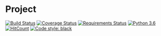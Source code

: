 
# Project

[![Build Status](https://travis-ci.com/64blowfish/fb-data.svg?token=pcdtCRrkutqGtsN9Ut2j&branch=master)]((https://travis-ci.com/64blowfish/fb-data.svg?token=pcdtCRrkutqGtsN9Ut2j&branch=master))
[![Coverage Status](https://coveralls.io/repos/github/64blowfish/fb-data/badge.svg?branch=master)](https://coveralls.io/github/64blowfish/fb-data?branch=master)
[![Requirements Status](https://requires.io/github/64blowfish/fb-data/requirements.svg?branch=test)](https://requires.io/github/64blowfish/fb-data/requirements/?branch=test)
[![Python 3.6](https://img.shields.io/badge/python-3.6-blue.svg)](https://www.python.org/downloads/release/python-360/)
[![HitCount](http://hits.dwyl.io/64blowfish/fb-data.svg)](http://hits.dwyl.io/64blowfish/fb-data)
[![Code style: black](https://img.shields.io/badge/code%20style-black-000000.svg)](https://github.com/ambv/black)

